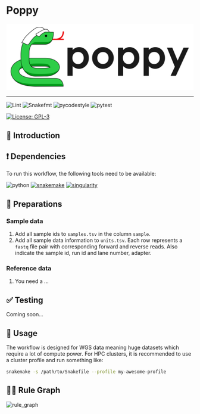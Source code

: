 # Poppy

<picture style="height: 150px">
   <source media="(prefers-color-scheme: dark)" srcset="docs/static/poppy_dark.svg"/>
   <source media="(prefers-color-scheme: dark)" srcset="docs/static/poppy_light.svg"/>
   <img alt="Poppy logo" src="docs/static/poppy_light.svg">
</picture>

---

![Lint](https://github.com/genomic-medicine-sweden/Twist_DNA_Hematology/actions/workflows/lint.yaml/badge.svg?branch=dev)
![Snakefmt](https://github.com/genomic-medicine-sweden/Twist_DNA_Hematology/actions/workflows/snakefmt.yaml/badge.svg?branch=dev)
![pycodestyle](https://github.com/genomic-medicine-sweden/Twist_DNA_Hematology/actions/workflows/pycodestyle.yaml/badge.svg?branch=dev)
![pytest](https://github.com/genomic-medicine-sweden/Twist_DNA_Hematology/actions/workflows/pytest.yaml/badge.svg?branch=dev)

[![License: GPL-3](https://img.shields.io/badge/License-GPL3-yellow.svg)](https://opensource.org/licenses/gpl-3.0.html)

## :speech_balloon: Introduction

## :heavy_exclamation_mark: Dependencies

To run this workflow, the following tools need to be available:

![python](https://img.shields.io/badge/python-3.8-blue)
[![snakemake](https://img.shields.io/badge/snakemake-7.13.0-blue)](https://snakemake.readthedocs.io/en/stable/)
[![singularity](https://img.shields.io/badge/singularity-3.7-blue)](https://sylabs.io/docs/)

## :school_satchel: Preparations

### Sample data

1. Add all sample ids to `samples.tsv` in the column `sample`.
2. Add all sample data information to `units.tsv`. Each row represents a `fastq` file pair with
corresponding forward and reverse reads. Also indicate the sample id, run id and lane number, adapter.

### Reference data

1. You need a ...

## :white_check_mark: Testing

Coming soon...

## :rocket: Usage

The workflow is designed for WGS data meaning huge datasets which require a lot of compute power. For
HPC clusters, it is recommended to use a cluster profile and run something like:

```bash
snakemake -s /path/to/Snakefile --profile my-awesome-profile
```

## :judge: Rule Graph

![rule_graph](https://raw.githubusercontent.com/path.../rulegraph.svg)
